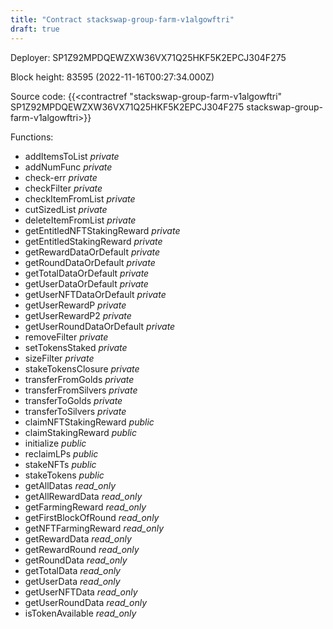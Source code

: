 ```yaml
---
title: "Contract stackswap-group-farm-v1algowftri"
draft: true
---
```

Deployer: SP1Z92MPDQEWZXW36VX71Q25HKF5K2EPCJ304F275


 



Block height: 83595 (2022-11-16T00:27:34.000Z)

Source code: {{<contractref "stackswap-group-farm-v1algowftri" SP1Z92MPDQEWZXW36VX71Q25HKF5K2EPCJ304F275 stackswap-group-farm-v1algowftri>}}

Functions:

* addItemsToList _private_
* addNumFunc _private_
* check-err _private_
* checkFilter _private_
* checkItemFromList _private_
* cutSizedList _private_
* deleteItemFromList _private_
* getEntitledNFTStakingReward _private_
* getEntitledStakingReward _private_
* getRewardDataOrDefault _private_
* getRoundDataOrDefault _private_
* getTotalDataOrDefault _private_
* getUserDataOrDefault _private_
* getUserNFTDataOrDefault _private_
* getUserRewardP _private_
* getUserRewardP2 _private_
* getUserRoundDataOrDefault _private_
* removeFilter _private_
* setTokensStaked _private_
* sizeFilter _private_
* stakeTokensClosure _private_
* transferFromGolds _private_
* transferFromSilvers _private_
* transferToGolds _private_
* transferToSilvers _private_
* claimNFTStakingReward _public_
* claimStakingReward _public_
* initialize _public_
* reclaimLPs _public_
* stakeNFTs _public_
* stakeTokens _public_
* getAllDatas _read_only_
* getAllRewardData _read_only_
* getFarmingReward _read_only_
* getFirstBlockOfRound _read_only_
* getNFTFarmingReward _read_only_
* getRewardData _read_only_
* getRewardRound _read_only_
* getRoundData _read_only_
* getTotalData _read_only_
* getUserData _read_only_
* getUserNFTData _read_only_
* getUserRoundData _read_only_
* isTokenAvailable _read_only_
